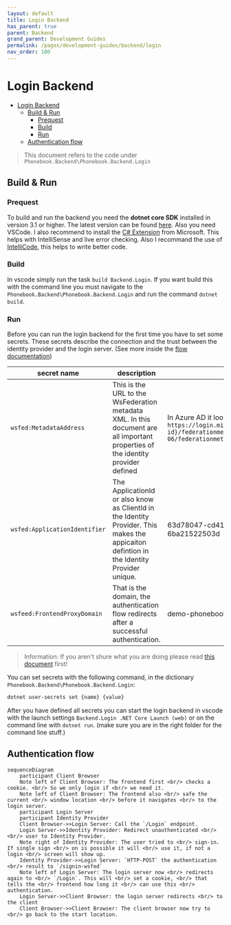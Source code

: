 ```yaml
---
layout: default
title: Login Backend
has_parent: true
parent: Backend
grand_parent: Development Guides
permalink: /pages/development-guides/backend/login
nav_order: 100
---
```


# Login Backend

- [Login Backend](#login-backend)
  - [Build & Run](#build--run)
    - [Prequest](#prequest)
    - [Build](#build)
    - [Run](#run)
  - [Authentication flow](#authentication-flow)

> This document refers to the code under `Phonebook.Backend\Phonebook.Backend.Login`

## Build & Run

### Prequest

To build and run the backend you need the **dotnet core SDK** installed in version 3.1 or higher. The latest version can be found [here](dot.net).
Also you need VSCode. I also recommend to install the [C# Extension](https://marketplace.visualstudio.com/items?itemName=ms-vscode.csharp) from Microsoft. This helps with IntelliSense and live error checking. Also I recommand the use of [IntelliCode](https://marketplace.visualstudio.com/items?itemName=VisualStudioExptTeam.vscodeintellicode), this helps to write better code.

### Build

In vscode simply run the task `build Backend.Login`. If you want build this with the command line you must navigate to the `Phonebook.Backend\Phonebook.Backend.Login` and run the command `dotnet build`.

### Run

Before you can run the login backend for the first time you have to set some secrets. These secrets describe the connection and the trust between the identity provider and the login server. (See more inside the [flow documentation](#authentication-flow))

| secret name                 | description                                                                                                                               | sample                                                                                                                          |
| --------------------------- | ----------------------------------------------------------------------------------------------------------------------------------------- | ------------------------------------------------------------------------------------------------------------------------------- |
| `wsfed:MetadataAddress`       | This is the URL to the WsFederation metadata XML. In this document are all important properties of the identity provider defined          | In Azure AD it looks like this: `https://login.microsoftonline.com/{tenant-id}/federationmetadata/2007-06/federationmetadata.xml` |
| `wsfed:ApplicationIdentifier` | The ApplicationId or also know as ClientId in the Identity Provider. This makes the appicaiton defintion in the Identity Provider unique. | 63d78047-cd41-4480-bd61-6ba21522503d                                                                                            |
| `wsfeed:FrontendProxyDomain`  | That is the domain, the authentication flow redirects after a successful authentication.                                                  | demo-phonebook.me                                                                                                               |

> Information: If you aren't shure what you are doing please read [this document](https://docs.microsoft.com/aspnet/core/security/authentication/ws-federation?view=aspnetcore-3.1) first!

You can set secrets with the following command, in the dictionary `Phonebook.Backend\Phonebook.Backend.Login`:

```bash
dotnet user-secrets set {name} {value}
```

After you have defined all secrets you can start the login backend in vscode with the launch settings `Backend.Login .NET Core Launch (web)` or on the command line with `dotnet run`. (make sure you are in the right folder for the command line stuff.)

## Authentication flow

```mermaid
sequenceDiagram
    participant Client Browser
    Note left of Client Browser: The frontend first <br/> checks a cookie. <br/> So we only login if <br/> we need it.
    Note left of Client Browser: The frontend also <br/> safe the current <br/> window location <br/> before it navigates <br/> to the login server.
    participant Login Server
    participant Identity Provider
    Client Browser->>Login Server: Call the `/Login` endpoint.
    Login Server->>Identity Provider: Redirect unauthenticated <br/><br/> user to Identity Provider.
    Note right of Identity Provider: The user tried to <br/> sign-in. If single sign <br/> on is possible it will <br/> use it, if not a login <br/> screen will show up.
    Identity Provider->>Login Server: `HTTP-POST` the authentication <br/> result to `/signin-wsfed`
    Note left of Login Server: The login server now <br/> redirects again to <br/> `/Login`. This will <br/> set a cookie, <br/> that tells the <br/> frontend how long it <br/> can use this <br/> authentication.
    Login Server->>Client Browser: the login server redirects <br/> to the client
    Client Browser->>Client Browser: The client browser now try to <br/> go back to the start location.
```
